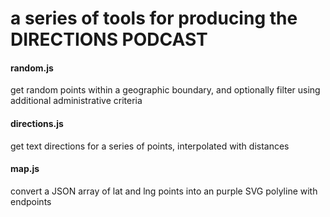 # a series of tools for producing the DIRECTIONS PODCAST

#### random.js

get random points within a geographic boundary, and optionally filter using additional administrative criteria

#### directions.js

get text directions for a series of points, interpolated with distances

#### map.js

convert a JSON array of lat and lng points into an purple SVG polyline with endpoints